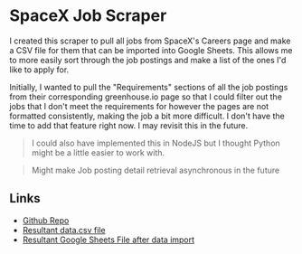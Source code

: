 # SpaceX Job Scraper

I created this scraper to pull all jobs from SpaceX's Careers page and make a CSV file for them that can be imported into Google Sheets. This allows me to more easily sort through the job postings and make a list of the ones I'd like to apply for.

Initially, I wanted to pull the "Requirements" sections of all the job postings from their corresponding greenhouse.io page so that I could filter out the jobs that I don't meet the requirements for however the pages are not formatted consistently, making the job a bit more difficult. I don't have the time to add that feature right now. I may revisit this in the future.

> I could also have implemented this in NodeJS but I thought Python might be a little easier to work with.

> Might make Job posting detail retrieval asynchronous in the future


## Links
* [Github Repo](https://github.com/charlescoult/cc-spacex-jobs)
* [Resultant data.csv file](https://github.com/charlescoult/cc-spacex-jobs/blob/main/data.csv)
* [Resultant Google Sheets File after data import](https://docs.google.com/spreadsheets/d/1LGkjn_iTnz8m2clZprVUUnkthaA8Z5F2cNWgeCClgnM/edit?usp=sharing)
